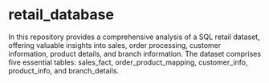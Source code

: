# retail_database
In this repository provides a comprehensive analysis of a SQL retail dataset, offering valuable insights into sales, order processing, customer information, product details, and branch information. The dataset comprises five essential tables: sales_fact, order_product_mapping, customer_info, product_info, and branch_details. 
